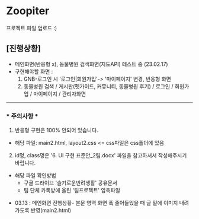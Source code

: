 # Zoopiter
프로젝트 파일 업로드 :)
## [진행상황]
- 메인화면(반응형 x), 동물병원 검색화면(지도API) 테스트 중 (23.02.17)  
- 구현해야할 화면 : 
  1. GNB-로그인 시 '로그인|회원가입'-> '마이페이지' 변경, 반응형 화면
  2. 동물병원 검색 / 게시판(펫가이드, 커뮤니티, 동물병원 후기) / 로그인 / 회원가입 / 마이페이지 / 관리자화면
* * *
### * 주의사항 *
1. 반응형 구현은 100% 안되어 있습니다.
  - 해당 파일: main2.html, layout2.css <= css파일은 css폴더에 있음
  
2. id명, class명은 '6. UI 구현 표준안_2팀.docx' 파일을 참고하셔서 작성해주시기 바랍니다.
  - 해당 파일 확인방법
    - 구글 드라이브 '슬기로운반려생활' 공유문서
    - 팀 단체 카톡방에 올린 '팀프로젝트' 압축파일

+ 03.13 : 메인화면 진행상황- 본문 영역 화면 폭 줄어들었을 때 글 밑에 이미지 내려가도록 반영(main2.html)
